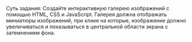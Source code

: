 Суть задания:
Создайте интерактивную галерею изображений с помощью HTML, CSS и JavaScript. Галерея должна отображать миниатюры изображений, при клике на которые, изображение должно увеличиваться и показываться в центральной области экрана с затемнением фона.
